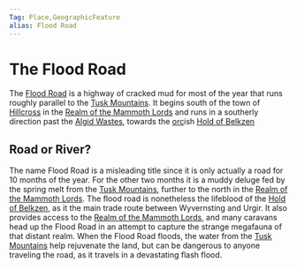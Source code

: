 ```yaml
---
Tag: Place,GeographicFeature
alias: Flood Road
---
```

# The Flood Road
The [Flood Road](https://pathfinderwiki.com/wiki/Flood_Road) is a highway of cracked mud for most of the year that runs roughly parallel to the [Tusk Mountains](Tusk-Mountains.md). It begins south of the town of [Hillcross](../Settlements/Hillcross.md) in the [Realm of the Mammoth Lords](../Realm-of-the-Mammoth-Lords.md) and runs in a southerly direction past the [Algid Wastes](Algid-Wastes.md), towards the [orc](../../Notions/Races/Orc.md)ish [Hold of Belkzen](../Hold-of-Belkzen.md)

## Road or River?
The name Flood Road is a misleading title since it is only actually a road for 10 months of the year. For the other two months it is a muddy deluge fed by the spring melt from the [Tusk Mountains](Tusk-Mountains.md), further to the north in the [Realm of the Mammoth Lords](../Realm-of-the-Mammoth-Lords.md). The flood road is nonetheless the lifeblood of the [Hold of Belkzen](../Hold-of-Belkzen.md), as it the main trade route between Wyvernsting and Urgir. It also provides access to the [Realm of the Mammoth Lords](../Realm-of-the-Mammoth-Lords.md), and many caravans head up the Flood Road in an attempt to capture the strange megafauna of that distant realm. When the Flood Road floods, the water from the [Tusk Mountains](Tusk-Mountains.md) help rejuvenate the land, but can be dangerous to anyone traveling the road, as it travels in a devastating flash flood. 